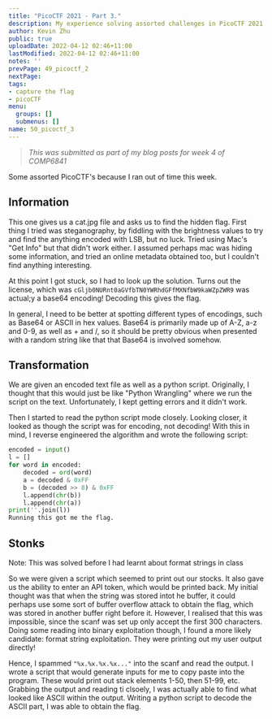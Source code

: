 ```yaml
---
title: "PicoCTF 2021 - Part 3."
description: My experience solving assorted challenges in PicoCTF 2021
author: Kevin Zhu
public: true
uploadDate: 2022-04-12 02:46+11:00
lastModified: 2022-04-12 02:46+11:00
notes: ''
prevPage: 49_picoctf_2
nextPage:
tags:
- capture the flag
- picoCTF
menu:
  groups: []
  submenus: []
name: 50_picoctf_3
---
```


> _This was submitted as part of my blog posts for week 4 of COMP6841_

Some assorted PicoCTF's because I ran out of time this week.

## Information

This one gives us a cat.jpg file and asks us to find the hidden flag. First thing I tried was steganography, by fiddling with the brightness values to try and find the anything encoded with LSB, but no luck. Tried using Mac's "Get Info" but that didn't work either. I assumed perhaps mac was hiding some information, and tried an online metadata obtained too, but I couldn't find anything interesting.

At this point I got stuck, so I had to look up the solution. Turns out the license, which was `cGljb0NURnt0aGVfbTN0YWRhdGFfMXNfbW9kaWZpZWR9` was actual;y a base64 encoding! Decoding this gives the flag.

In general, I need to be better at spotting different types of encodings, such as Base64 or ASCII in hex values. Base64 is primarily made up of A-Z, a-z and 0-9, as well as + and /, so it should be pretty obvious when presented with a random string like that that Base64 is involved somehow.

## Transformation

We are given an encoded text file as well as a python script. Originally, I thought that this would just be like "Python Wrangling" where we run the script on the text. Unfortunately, I kept getting errors and it didn't work.

Then I started to read the python script mode closely. Looking closer, it looked as though the script was for encoding, not decoding! With this in mind, I reverse engineered the algorithm and wrote the following script:

```python
encoded = input()
l = []
for word in encoded:
    decoded = ord(word)
    a = decoded & 0xFF
    b = (decoded >> 8) & 0xFF
    l.append(chr(b))
    l.append(chr(a))
print(''.join(l))
Running this got me the flag.
```

## Stonks

Note: This was solved before I had learnt about format strings in class

So we were given a script which seemed to print out our stocks. It also gave us the ability to enter an API token, which would be printed back. My initial thought was that when the string was stored intot he buffer, it could perhaps use some sort of buffer overflow attack to obtain the flag, which was stored in another buffer right before it. However, I realised that this was impossible, since the scanf was set up only accept the first 300 characters. Doing some reading into binary exploitation though, I found a more likely candidate: format string exploitation. They were printing out my user output directly!

Hence, I spammed `"%x.%x.%x.%x..."` into the scanf and read the output. I wrote a script that would generate inputs for me to copy paste into the program. These would print out stack elements 1-50, then 51-99, etc. Grabbing the output and reading ti clsoely, I was actually able to find what looked like ASCII within the output. Writing a python script to decode the ASCII part, I was able to obtain the flag.